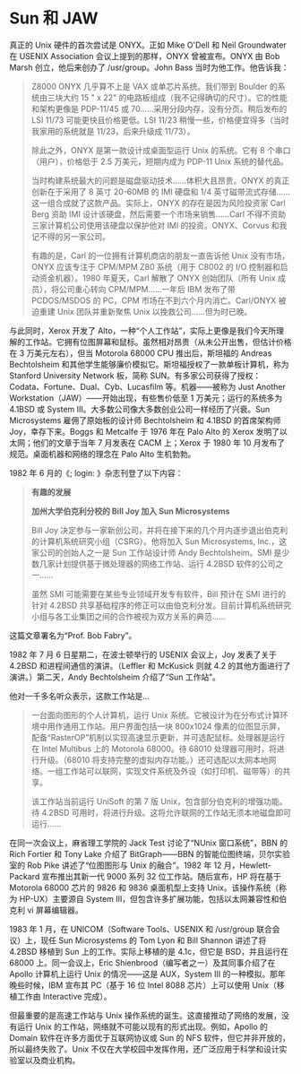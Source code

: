# Sun 和 JAW


真正的 Unix 硬件的首次尝试是 ONYX。正如 Mike O'Dell 和 Neil Groundwater 在 USENIX Association 会议上提到的那样，ONYX 曾被宣布。ONYX 由 Bob Marsh 创立，他后来创办了 /usr/group。John Bass 当时为他工作。他告诉我：

>Z8000 ONYX 几乎算不上是 VAX 或单芯片系统。我们带到 Boulder 的系统由三块大约 15 " x 22" 的电路板组成（我不记得确切的尺寸）。它的性能和架构更像是 PDP-11/45 或 70……采用分段内存，没有分页。稍后发布的 LSI 11/73 可能更快且价格更低。LSI 11/23 稍慢一些，价格便宜得多（当时我家用的系统就是 11/23，后来升级成 11/73）。
>
>除此之外，ONYX 是第一款设计成桌面型运行 Unix 的系统。它有 8 个串口（用户），价格低于 2.5 万美元，短期内成为 PDP-11 Unix 系统的替代品。
>
>当时构建系统最大的问题是磁盘驱动技术……体积大且昂贵。ONYX 的真正创新在于采用了 8 英寸 20-60MB 的 IMI 硬盘和 1/4 英寸磁带流式存储……这一组合成就了这款产品。实际上，ONYX 的存在是因为风险投资家 Carl Berg 资助 IMI 设计该硬盘，然后需要一个市场来销售……Carl 不得不资助三家计算机公司使用该硬盘以保护他对 IMI 的投资。ONYX、Corvus 和我记不得的另一家公司。
>
>有趣的是，Carl 的一位拥有计算机商店的朋友一直告诉他 Unix 没有市场，ONYX 应该专注于 CPM/MPM Z80 系统（用于 C8002 的 I/O 控制器和启动资金机器）。1980 年夏天，Carl 解散了 ONYX 创始团队（所有 Unix 成员），将公司重心转向 CPM/MPM……一年后 IBM 发布了带 PCDOS/MSDOS 的 PC，CPM 市场在不到六个月内消亡。Carl/ONYX 被迫重建 Unix 团队并重新聚焦 Unix 以挽救公司……但为时已晚。

与此同时，Xerox 开发了 Alto，一种“个人工作站”，实际上更像是我们今天所理解的工作站。它拥有位图屏幕和鼠标。虽然相对昂贵（从未公开出售，但估计价格在 3 万美元左右），但当 Motorola 68000 CPU 推出后，斯坦福的 Andreas Bechtolsheim 和其他学生能够廉价模拟它。斯坦福授权了一款单板计算机，称为 Stanford University Network 板，简称 SUN。有多家公司获得了授权：Codata、Fortune、Dual、Cyb、Lucasfilm 等。机器——被称为 Just Another Workstation（JAW）——开始出现，有些售价低至 1 万美元；运行的系统多为 4.1BSD 或 System III。大多数公司像大多数创业公司一样经历了兴衰。Sun Microsystems 雇佣了原始板的设计师 Bechtolsheim 和 4.1BSD 的首席架构师 Joy，幸存下来。Boggs 和 Metcalfe 于 1976 年在 Palo Alto 的 Xerox 发明了以太网；他们的文章于当年 7 月发表在 CACM 上；Xerox 于 1980 年 10 月发布了规范。桌面机器和网络的理念在 Palo Alto 生机勃勃。

1982 年 6 月的《; login: 》杂志刊登了以下内容：

>**有趣的发展**
>
>**加州大学伯克利分校的 Bill Joy 加入 Sun Microsystems**
>
>Bill Joy 决定参与一家新创公司，并将在接下来的几个月内逐步退出伯克利的计算机系统研究小组（CSRG）。他将加入 Sun Microsystems, Inc.，这家公司的创始人之一是 Sun 工作站设计师 Andy Bechtolsheim。SMI 是少数几家计划提供基于微处理器的网络工作站、运行 4.2BSD 软件的公司之一……
>
>虽然 SMI 可能需要在某些专业领域开发专有软件，Bill 预计在 SMI 进行的针对 4.2BSD 共享基础程序的修正可以由伯克利分发。目前计算机系统研究小组与各工业集团之间的合作被视为双方关系的典范……

这篇文章署名为“Prof. Bob Fabry”。

1982 年 7 月 6 日星期二，在波士顿举行的 USENIX 会议上，Joy 发表了关于 4.2BSD 和进程间通信的演讲。（Leffler 和 McKusick 则就 4.2 的其他方面进行了演讲。）第二天，Andy Bechtolsheim 介绍了“Sun 工作站”。

他对一千多名听众表示，这款工作站是…

>一台面向图形的个人计算机，运行 Unix 系统。它被设计为在分布式计算环境中用作通用工作站。用户界面包括一块 800x1024 像素的位图显示屏，配备“RasterOP”机制以实现高速显示更新，并可选配鼠标。处理器是运行在 Intel Multibus 上的 Motorola 68000。待 68010 处理器可用时，将进行升级。（68010 将支持完整的虚拟内存功能。）还可选配以太网本地网络。一组工作站可以联网，实现文件系统及外设（如打印机、磁带等）的共享。
>
>该工作站当前运行 UniSoft 的第 7 版 Unix，包含部分伯克利的增强功能。待 4.2BSD 可用时，将进行升级。这将允许联网的工作站无须本地磁盘即可运行……

在同一次会议上，麻省理工学院的 Jack Test 讨论了“NUnix 窗口系统”，BBN 的 Rich Fortier 和 Tony Lake 介绍了 BitGraph——BBN 的智能位图终端，贝尔实验室的 Rob Pike 讲述了“位图图形与 Unix 的融合”。1982 年 12 月，Hewlett-Packard 宣布推出其新一代 9000 系列 32 位工作站。随后宣布，HP 将在基于 Motorola 68000 芯片的 9826 和 9836 桌面机型上支持 Unix。该操作系统（称为 HP-UX）主要源自 System III，但包含许多扩展功能，包括以太网兼容性和伯克利 vi 屏幕编辑器。

1983 年 1 月，在 UNICOM（Software Tools、USENIX 和 /usr/group 联合会议）上，现任 Sun Microsystems 的 Tom Lyon 和 Bill Shannon 讲述了将 4.2BSD 移植到 Sun 上的工作。实际上移植的是 4.1c，但它是 BSD，并且运行在 68000 上。同一会议上，Eric Shienbrood（编写者之一）及其同事介绍了在 Apollo 计算机上运行 Unix 的情况——这是 AUX，System III 的一种模拟。那年晚些时候，IBM 宣布其 PC（基于 16 位 Intel 8088 芯片）上可以使用 Unix（移植工作由 Interactive 完成）。

但最重要的是高速工作站与 Unix 操作系统的诞生。这直接推动了网络的发展，没有运行 Unix 的工作站，网络就不可能以现有的形式出现。例如，Apollo 的 Domain 软件在许多方面优于互联网协议或 Sun 的 NFS 软件，但它并非开放的，所以最终失败了。Unix 不仅在大学校园中发挥作用，还广泛应用于科学和设计实验室以及商业机构。
